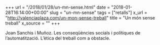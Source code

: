 +++
url = "/2018/01/28/un-mn-sense.html"
date = "2018-01-28T16:14:00+00:00"
slug = "un-mn-sense"
tags = ["retalls"]
x_url = "http://valenciaplaza.com/un-mon-sense-treball"
title = "Un món sense treball"
x_source = ""
+++


Joan Sanchis i Muñoz. Les conseqüències socials i polítiques de l’automatització. L’ètica del treball com a obstacle.
